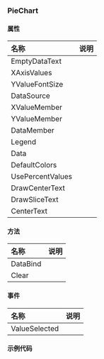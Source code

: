 ### PieChart

#### 属性
| 名称 | 说明 |
|:---|:---|
| EmptyDataText |  |
| XAxisValues |  |
| YValueFontSize |  |
| DataSource |  |
| XValueMember |  |
| YValueMember |  |
| DataMember |  |
| Legend |  |
| Data |  |
| DefaultColors |  |
| UsePercentValues |  |
| DrawCenterText |  |
| DrawSliceText |  |
| CenterText |  |

#### 方法
| 名称 | 说明 |
|:---|:---|
| DataBind |  |
| Clear |  |

#### 事件
| 名称 | 说明 |
|:---|:---|
| ValueSelected |  |

#### 示例代码